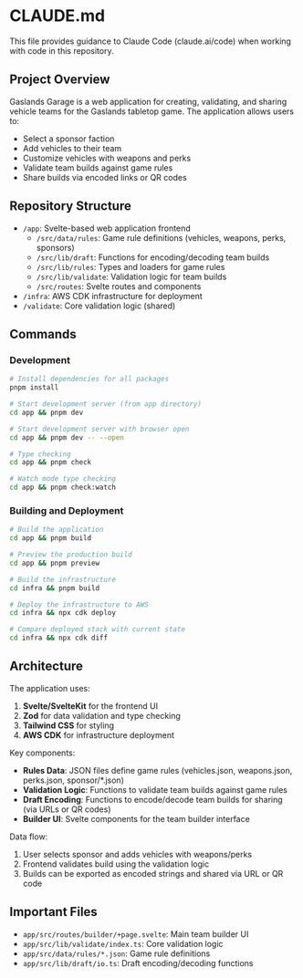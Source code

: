 # CLAUDE.md

This file provides guidance to Claude Code (claude.ai/code) when working with code in this repository.

## Project Overview

Gaslands Garage is a web application for creating, validating, and sharing vehicle teams for the Gaslands tabletop game. The application allows users to:

- Select a sponsor faction
- Add vehicles to their team
- Customize vehicles with weapons and perks
- Validate team builds against game rules
- Share builds via encoded links or QR codes

## Repository Structure

- `/app`: Svelte-based web application frontend
  - `/src/data/rules`: Game rule definitions (vehicles, weapons, perks, sponsors)
  - `/src/lib/draft`: Functions for encoding/decoding team builds
  - `/src/lib/rules`: Types and loaders for game rules
  - `/src/lib/validate`: Validation logic for team builds
  - `/src/routes`: Svelte routes and components
- `/infra`: AWS CDK infrastructure for deployment
- `/validate`: Core validation logic (shared)

## Commands

### Development

```bash
# Install dependencies for all packages
pnpm install

# Start development server (from app directory)
cd app && pnpm dev

# Start development server with browser open
cd app && pnpm dev -- --open

# Type checking
cd app && pnpm check

# Watch mode type checking
cd app && pnpm check:watch
```

### Building and Deployment

```bash
# Build the application
cd app && pnpm build

# Preview the production build
cd app && pnpm preview

# Build the infrastructure
cd infra && pnpm build

# Deploy the infrastructure to AWS
cd infra && npx cdk deploy

# Compare deployed stack with current state
cd infra && npx cdk diff
```

## Architecture

The application uses:

1. **Svelte/SvelteKit** for the frontend UI
2. **Zod** for data validation and type checking
3. **Tailwind CSS** for styling
4. **AWS CDK** for infrastructure deployment

Key components:

- **Rules Data**: JSON files define game rules (vehicles.json, weapons.json, perks.json, sponsor/*.json)
- **Validation Logic**: Functions to validate team builds against game rules
- **Draft Encoding**: Functions to encode/decode team builds for sharing (via URLs or QR codes)
- **Builder UI**: Svelte components for the team builder interface

Data flow:
1. User selects sponsor and adds vehicles with weapons/perks
2. Frontend validates build using the validation logic
3. Builds can be exported as encoded strings and shared via URL or QR code

## Important Files

- `app/src/routes/builder/+page.svelte`: Main team builder UI
- `app/src/lib/validate/index.ts`: Core validation logic
- `app/src/data/rules/*.json`: Game rule definitions
- `app/src/lib/draft/io.ts`: Draft encoding/decoding functions